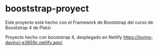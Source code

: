 # booststrap-proyect
Este proyecto está hecho con el Framework de Booststrap del curso de Booststrap 4 de Platzi

Proyecto hecho con booststrap 4, desplegado en Netlify
https://loving-davinci-e3659c.netlify.app/
